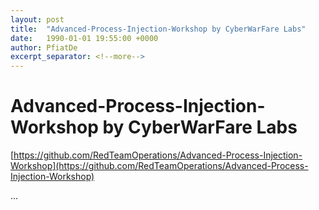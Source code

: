 ```yaml
---
layout: post
title:  "Advanced-Process-Injection-Workshop by CyberWarFare Labs"
date:   1990-01-01 19:55:00 +0000
author: PfiatDe
excerpt_separator: <!--more-->
---
```


# Advanced-Process-Injection-Workshop by CyberWarFare Labs
[https://github.com/RedTeamOperations/Advanced-Process-Injection-Workshop](https://github.com/RedTeamOperations/Advanced-Process-Injection-Workshop)

...
<!--more-->

